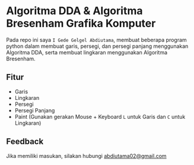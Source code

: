 # Algoritma DDA & Algoritma Bresenham Grafika Komputer

Pada repo ini saya `I Gede Gelgel Abdiutama`, membuat beberapa program python dalam membuat garis, persegi, dan persegi panjang menggunakan Algoritma DDA, serta membuat lingkaran menggunakan Algoritma Bresenham.

## Fitur

- Garis
- Lingkaran
- Persegi
- Persegi Panjang
- Paint (Gunakan gerakan Mouse + Keyboard `L` untuk Garis dan `C` untuk Lingkaran)

## Feedback

Jika memiliki masukan, silakan hubungi abdiutama02@gmail.com
